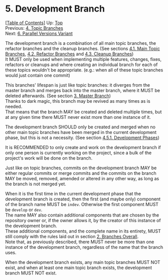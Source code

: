 # 5. Development Branch #

\[[Table of Contents](index.md#table-of-contents)\]
Up: [Top](index.md)  
Previous: [4. Topic Branches](topic-branches.md)  
Next: [6. Parallel Versions Variant](parallel-versions-variant.md)

The development branch is a combination of all main topic branches, the refactor branches and the cleanup branches.
(See sections [4.1. Main Topic Branches](topic-branches/main-topics.md),
[4.2. Refactor Branches](topic-branches/refactor.md) and
[4.3. Cleanup Branches](topic-branches/cleanup.md))  
It MUST only be used when implementing multiple features, changes, fixes, refactors or cleanups and where creating
an individual branch for each of these topics wouldn't be appropriate.
(e.g.: when all of these topic branches would just contain one commit)

This branches' lifespan is just like topic branches: it diverges from the master branch and merges back into
the master branch, where it MUST be deleted afterwards. (See section [3. Master Branch](master-branch.md))  
Thanks to dark magic, this branch may be revived as many times as is needed.  
That means that the branch MAY be created and deleted multiple times, but at any given time there MUST never exist more
than one instance of it.

The development branch SHOULD only be created and merged when no other main topic branches have been merged in
the current development phase, but this is not a necessity.
(See section [4.5.1. Development Phases](topic-branches/development-phases.md))

It is RECOMMENDED to only create and work on the development branch if only one person is currently working on
the project, since a bulk of the project's work will be done on the branch.

Just like on topic branches, commits on the development branch MAY be either regular commits or merge commits and the
commits on the branch MAY be moved, removed, amended or altered in any other way, as long as the branch is
not merged yet.

When it is the first time in the current development phase that the development branch is created,
then the first (and maybe only) component of the branch name MUST be `indev`.
Otherwise the first component MUST be `develop` or `dev`.  
The name MAY also contain additional components that are chosen by the repository owner or, if the owner allows it,
by the creator of this instance of the development branch.  
These additional components, and the complete name in its entirety, MUST still comply with the rules laid out in
section [2. Branches Overall](branches-overall.md).  
Note that, as previously described, there MUST never be more than one instance of the development branch,
regardless of the name that the branch uses.

When the development branch exists, any main topic branches MUST NOT exist, and
when at least one main topic branch exists, the development branch MUST NOT exist.
